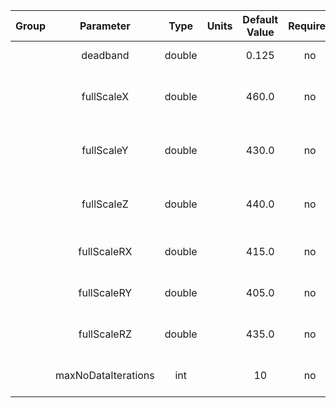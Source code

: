 | Group |      Parameter      |  Type  | Units | Default Value | Required |            Description            |       Notes        |
|:-----:|:-------------------:|:------:|:-----:|:-------------:|:--------:|:---------------------------------:|:------------------:|
|       |      deadband       | double |       |     0.125     |    no    |             deadband              | contained in [0,1] |
|       |     fullScaleX      | double |       |     460.0     |    no    | full scale on translation axis X  |                    |
|       |     fullScaleY      | double |       |     430.0     |    no    | full scale on translation axis Y  |                    |
|       |     fullScaleZ      | double |       |     440.0     |    no    | full scale on translation axis Z  |                    |
|       |     fullScaleRX     | double |       |     415.0     |    no    |   full scale on rotation axis X   |                    |
|       |     fullScaleRY     | double |       |     405.0     |    no    |   full scale on rotation axis Y   |                    |
|       |     fullScaleRZ     | double |       |     435.0     |    no    |   full scale on rotation axis Z   |                    |
|       | maxNoDataIterations |  int   |       |      10       |    no    | reset after this many poll events |                    |
